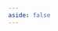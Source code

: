 ```yaml
---
aside: false
---
```


<script setup>
import { ref } from 'vue';
import data from './enum.dox.json';

const comments = ref(data)
</script>

<Dox :data="comments" />
